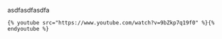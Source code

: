 asdfasdfasdfa

```
{% youtube src="https://www.youtube.com/watch?v=9bZkp7q19f0" %}{% endyoutube %}
```

```


```



